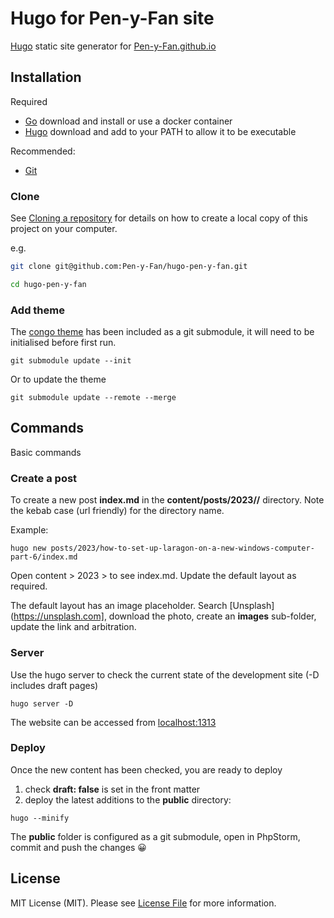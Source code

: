 # Hugo for Pen-y-Fan site

[Hugo](https://gohugo.io/getting-started/quick-start/) static site generator
for [Pen-y-Fan.github.io](https://github.com/Pen-y-Fan/Pen-y-Fan.github.io)

## Installation

Required

- [Go](https://go.dev/) download and install or use a docker container
- [Hugo](https://gohugo.io/getting-started/) download and add to your PATH to allow it to be executable

Recommended:

- [Git](https://git-scm.com/downloads)

### Clone

See [Cloning a repository](https://help.github.com/en/articles/cloning-a-repository) for details on how to create a
local copy of this project on your computer.

e.g.

```sh
git clone git@github.com:Pen-y-Fan/hugo-pen-y-fan.git
```

```sh
cd hugo-pen-y-fan
```

### Add theme

The [congo theme](https://jpanther.github.io/congo/docs/installation/#install-using-hugo) has been included as a git
submodule, it will need to be initialised before first run.

```shell
git submodule update --init
```

Or to update the theme

```shell
git submodule update --remote --merge
```

## Commands

Basic commands

### Create a post

To create a new post **index.md** in the **content/posts/2023/<post-name>/** directory. Note the kebab case (url
friendly) for the directory name.

Example:

```shell
hugo new posts/2023/how-to-set-up-laragon-on-a-new-windows-computer-part-6/index.md
```

Open content > 2023 > <post-name> to see index.md. Update the default layout as required.

The default layout has an image placeholder. Search [Unsplash](https://unsplash.com], download the photo, create 
an **images** sub-folder, update the link and arbitration.

### Server

Use the hugo server to check the current state of the development site (-D includes draft pages)

```shell
hugo server -D
```

The website can be accessed from <localhost:1313>

### Deploy

Once the new content has been checked, you are ready to deploy

1. check **draft: false** is set in the front matter
2. deploy the latest additions to the **public** directory:

```shell
hugo --minify
```

The **public** folder is configured as a git submodule, open in PhpStorm, commit and push the changes 😀

## License

MIT License (MIT). Please see [License File](LICENSE.md) for more information.
